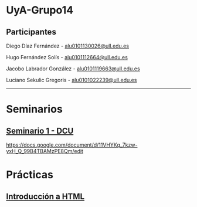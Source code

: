 # UyA-Grupo14

## Participantes
Diego Díaz Fernández - alu0101130026@ull.edu.es

Hugo Fernández Solís - alu0101112664@ull.edu.es

Jacobo Labrador González - alu0101119663@ull.edu.es

Luciano Sekulic Gregoris - alu0101022239@ull.edu.es

----------------------------------
# Seminarios

## [Seminario 1 - DCU](https://github.com/alu0101119663/UyA-Grupo14/tree/main/Seminarios/Seminario%201)
https://docs.google.com/document/d/11VHYKq_7kzw-yxH_Q_99B4TBAMzPE8Qm/edit

# Prácticas

## [Introducción a HTML](https://github.com/alu0101119663/UyA-Grupo14/tree/main/Pr%C3%A1cticas/Introduccion_HTML)





